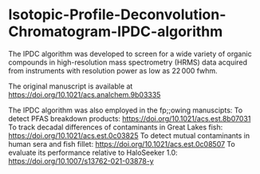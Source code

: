 # Isotopic-Profile-Deconvolution-Chromatogram-IPDC-algorithm
The IPDC algorithm was developed to screen for a wide variety of organic compounds in high-resolution mass spectrometry (HRMS) data acquired from instruments with resolution power as low as 22 000 fwhm.

The original manuscript is available at https://doi.org/10.1021/acs.analchem.9b03335

The IPDC algorithm was also employed in the fp;;owing manuscipts:
To detect PFAS breakdown products: https://doi.org/10.1021/acs.est.8b07031
To track decadal differences of contaminants in Great Lakes fish: https://doi.org/10.1021/acs.est.0c03825
To detect mutual contaminants in human sera and fish fillet: https://doi.org/10.1021/acs.est.0c08507
To evaluate its performance relative to HaloSeeker 1.0: https://doi.org/10.1007/s13762-021-03878-y
